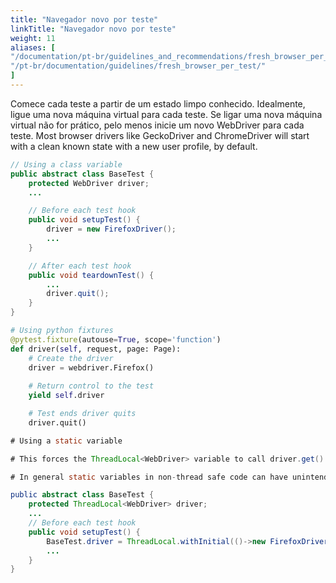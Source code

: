 ```yaml
---
title: "Navegador novo por teste"
linkTitle: "Navegador novo por teste"
weight: 11
aliases: [
"/documentation/pt-br/guidelines_and_recommendations/fresh_browser_per_test/",
"/pt-br/documentation/guidelines/fresh_browser_per_test/"
]
---
```


Comece cada teste a partir de um estado limpo conhecido.
Idealmente, ligue uma nova máquina virtual para cada teste.
Se ligar uma nova máquina virtual não for prático,
pelo menos inicie um novo WebDriver para cada teste.
Most browser drivers like GeckoDriver and ChromeDriver will start with a clean
known state with a new user profile, by default.
```java
// Using a class variable
public abstract class BaseTest {
	protected WebDriver driver;
    ...

    // Before each test hook
    public void setupTest() {
        driver = new FirefoxDriver();
        ...
    }

    // After each test hook
    public void teardownTest() {
        ...
        driver.quit();
    }
}
```

```python
# Using python fixtures
@pytest.fixture(autouse=True, scope='function')
def driver(self, request, page: Page):
    # Create the driver
    driver = webdriver.Firefox()
    
    # Return control to the test 
    yield self.driver

    # Test ends driver quits
    driver.quit()
```

```java
# Using a static variable

# This forces the ThreadLocal<WebDriver> variable to call driver.get() every time the driver wants to be used.

# In general static variables in non-thread safe code can have unintended consequences and increase the maintanance effort in the code base.

public abstract class BaseTest {
	protected ThreadLocal<WebDriver> driver;
    ...
    // Before each test hook
    public void setupTest() {
        BaseTest.driver = ThreadLocal.withInitial(()->new FirefoxDriver());
        ...
    }
}
```
